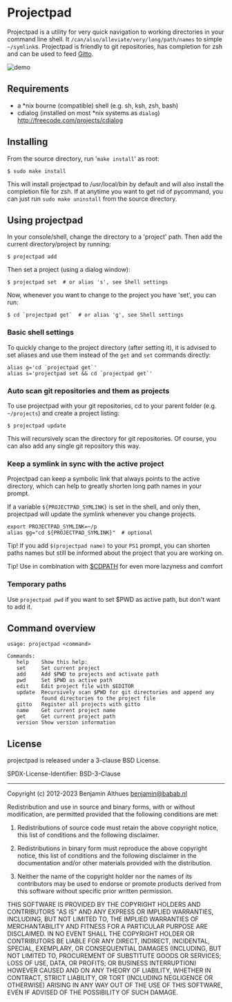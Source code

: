 # Projectpad

Projectpad is a utility for very quick navigation to
working directories in your command line shell. It
`/can/also/alleviate/very/long/path/names` to simple `~/symlink`s.
Projectpad is friendly to git repositories, has completion for zsh and
can be used to feed [Gitto](https://github.com/ryuslash/gitto).

![demo](https://i.imgur.com/pCIwnNT.gif)


## Requirements

- a \*nix bourne (compatible) shell (e.g. sh, ksh, zsh, bash)
- cdialog (installed on most \*nix systems as `dialog`)
  http://freecode.com/projects/cdialog

## Installing

From the source directory, run '`make install`' as root:

    $ sudo make install

This will install projectpad to /usr/local/bin by default and will also
install the completion file for zsh. If at anytime you want to get rid
of pycommand, you can just run `sudo make uninstall` from the source
directory.

## Using projectpad

In your console/shell, change the directory to a 'project' path.
Then add the current directory/project by running:

    $ projectpad add

Then set a project (using a dialog window):

    $ projectpad set  # or alias 's', see Shell settings

Now, whenever you want to change to the project you have 'set', you can
run:

    $ cd `projectpad get`  # or alias 'g', see Shell settings

### Basic shell settings

To quickly change to the project directory (after setting it), it is
advised to set aliases and use them instead of the `get` and `set`
commands directly:

    alias g='cd `projectpad get`'
    alias s='projectpad set && cd `projectpad get`'

### Auto scan git repositories and them as projects

To use projectpad with your git repositories, cd to your
parent folder (e.g. `~/projects`) and create a project listing:

    $ projectpad update

This will recursively scan the directory for git repositories.
Of course, you can also add any single git repository this way.

### Keep a symlink in sync with the active project

Projectpad can keep a symbolic link that always points to the active directory,
which can help to greatly shorten long path names in your prompt.

If a variable `${PROJECTPAD_SYMLINK}` is set in the shell, and only then,
projectpad will update the symlink whenever you change projects.

    export PROJECTPAD_SYMLINK=~/p
    alias gg="cd ${PROJECTPAD_SYMLINK}"  # optional

Tip! If you add `$(projectpad name)` to your `PS1` prompt, you can
shorten paths names but still be informed about the project that you are
working on.

Tip! Use in combination with
[$CDPATH](http://linux.101hacks.com/cd-command/cdpath/)
for even more lazyness and comfort

### Temporary paths

Use `projectpad pwd` if you want to set $PWD as active path, but don't
want to add it.


## Command overview

    usage: projectpad <command>

    Commands:
       help    Show this help:
       set     Set current project
       add     Add $PWD to projects and activate path
       pwd     Set $PWD as active path
       edit    Edit project file with $EDITOR
       update  Recursively scan $PWD for git directories and append any
               found directories to the project file
       gitto   Register all projects with gitto
       name    Get current project name
       get     Get current project path
       version Show version information

## License

projectpad is released under a 3-clause BSD License.

SPDX-License-Identifier: BSD-3-Clause

------------------------------------------------------------------------------

Copyright (c) 2012-2023  Benjamin Althues <benjamin@babab.nl>

Redistribution and use in source and binary forms, with or without
modification, are permitted provided that the following conditions are met:

1. Redistributions of source code must retain the above copyright notice,
this list of conditions and the following disclaimer.

2. Redistributions in binary form must reproduce the above copyright notice,
this list of conditions and the following disclaimer in the documentation
and/or other materials provided with the distribution.

3. Neither the name of the copyright holder nor the names of its
contributors may be used to endorse or promote products derived from this
software without specific prior written permission.

THIS SOFTWARE IS PROVIDED BY THE COPYRIGHT HOLDERS AND CONTRIBUTORS "AS
IS" AND ANY EXPRESS OR IMPLIED WARRANTIES, INCLUDING, BUT NOT LIMITED TO,
THE IMPLIED WARRANTIES OF MERCHANTABILITY AND FITNESS FOR A PARTICULAR
PURPOSE ARE DISCLAIMED. IN NO EVENT SHALL THE COPYRIGHT HOLDER OR
CONTRIBUTORS BE LIABLE FOR ANY DIRECT, INDIRECT, INCIDENTAL, SPECIAL,
EXEMPLARY, OR CONSEQUENTIAL DAMAGES (INCLUDING, BUT NOT LIMITED TO,
PROCUREMENT OF SUBSTITUTE GOODS OR SERVICES; LOSS OF USE, DATA, OR PROFITS;
OR BUSINESS INTERRUPTION) HOWEVER CAUSED AND ON ANY THEORY OF LIABILITY,
WHETHER IN CONTRACT, STRICT LIABILITY, OR TORT (INCLUDING NEGLIGENCE OR
OTHERWISE) ARISING IN ANY WAY OUT OF THE USE OF THIS SOFTWARE,
EVEN IF ADVISED OF THE POSSIBILITY OF SUCH DAMAGE.

